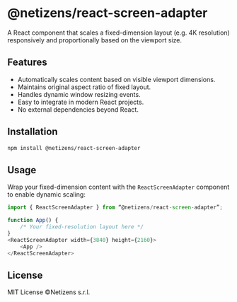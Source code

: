 # @netizens/react-screen-adapter
A React component that scales a fixed-dimension layout (e.g. 4K resolution) responsively and proportionally based on the viewport size.

## Features
- Automatically scales content based on visible viewport dimensions.
- Maintains original aspect ratio of fixed layout.
- Handles dynamic window resizing events.
- Easy to integrate in modern React projects.
- No external dependencies beyond React.

## Installation
```sh
npm install @netizens/react-screen-adapter
```

## Usage
Wrap your fixed-dimension content with the `ReactScreenAdapter` component to enable dynamic scaling:

```javascript
import { ReactScreenAdapter } from “@netizens/react-screen-adapter”;

function App() {
    /* Your fixed-resolution layout here */
}
<ReactScreenAdapter width={3840} height={2160}>
    <App />
</ReactScreenAdapter>
```

## License
MIT License ©Netizens s.r.l.